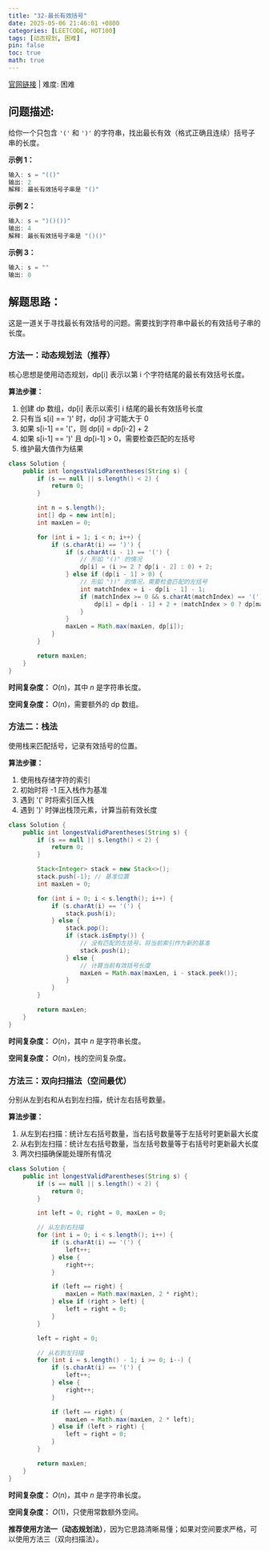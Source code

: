 ```yaml
---
title: "32-最长有效括号"
date: 2025-05-06 21:46:01 +0800
categories: [LEETCODE, HOT100]
tags: [动态规划, 困难]
pin: false
toc: true
math: true
---
```


[官网链接](https://leetcode.cn/problems/longest-valid-parentheses/) \| 难度: 困难

## 问题描述:

给你一个只包含 `'('` 和 `')'` 的字符串，找出最长有效（格式正确且连续）括号子串的长度。

**示例 1：**

```java
输入: s = "(()"
输出: 2
解释: 最长有效括号子串是 "()"
```

**示例 2：**

```java
输入: s = ")()())"
输出: 4
解释: 最长有效括号子串是 "()()"
```

**示例 3：**

```java
输入: s = ""
输出: 0
```

## 解题思路：

这是一道关于寻找最长有效括号的问题。需要找到字符串中最长的有效括号子串的长度。

### 方法一：动态规划法（推荐）

核心思想是使用动态规划，dp[i] 表示以第 i 个字符结尾的最长有效括号长度。

**算法步骤：**

1. 创建 dp 数组，dp[i] 表示以索引 i 结尾的最长有效括号长度
2. 只有当 s[i] == ')' 时，dp[i] 才可能大于 0
3. 如果 s[i-1] == '('，则 dp[i] = dp[i-2] + 2
4. 如果 s[i-1] == ')' 且 dp[i-1] > 0，需要检查匹配的左括号
5. 维护最大值作为结果

```java
class Solution {
    public int longestValidParentheses(String s) {
        if (s == null || s.length() < 2) {
            return 0;
        }

        int n = s.length();
        int[] dp = new int[n];
        int maxLen = 0;

        for (int i = 1; i < n; i++) {
            if (s.charAt(i) == ')') {
                if (s.charAt(i - 1) == '(') {
                    // 形如 "()" 的情况
                    dp[i] = (i >= 2 ? dp[i - 2] : 0) + 2;
                } else if (dp[i - 1] > 0) {
                    // 形如 "))" 的情况，需要检查匹配的左括号
                    int matchIndex = i - dp[i - 1] - 1;
                    if (matchIndex >= 0 && s.charAt(matchIndex) == '(') {
                        dp[i] = dp[i - 1] + 2 + (matchIndex > 0 ? dp[matchIndex - 1] : 0);
                    }
                }
                maxLen = Math.max(maxLen, dp[i]);
            }
        }

        return maxLen;
    }
}
```

**时间复杂度：** $O(n)$，其中 $n$ 是字符串长度。

**空间复杂度：** $O(n)$，需要额外的 dp 数组。

### 方法二：栈法

使用栈来匹配括号，记录有效括号的位置。

**算法步骤：**

1. 使用栈存储字符的索引
2. 初始时将 -1 压入栈作为基准
3. 遇到 '(' 时将索引压入栈
4. 遇到 ')' 时弹出栈顶元素，计算当前有效长度

```java
class Solution {
    public int longestValidParentheses(String s) {
        if (s == null || s.length() < 2) {
            return 0;
        }

        Stack<Integer> stack = new Stack<>();
        stack.push(-1); // 基准位置
        int maxLen = 0;

        for (int i = 0; i < s.length(); i++) {
            if (s.charAt(i) == '(') {
                stack.push(i);
            } else {
                stack.pop();
                if (stack.isEmpty()) {
                    // 没有匹配的左括号，将当前索引作为新的基准
                    stack.push(i);
                } else {
                    // 计算当前有效括号长度
                    maxLen = Math.max(maxLen, i - stack.peek());
                }
            }
        }

        return maxLen;
    }
}
```

**时间复杂度：** $O(n)$，其中 $n$ 是字符串长度。

**空间复杂度：** $O(n)$，栈的空间复杂度。

### 方法三：双向扫描法（空间最优）

分别从左到右和从右到左扫描，统计左右括号数量。

**算法步骤：**

1. 从左到右扫描：统计左右括号数量，当右括号数量等于左括号时更新最大长度
2. 从右到左扫描：统计左右括号数量，当左括号数量等于右括号时更新最大长度
3. 两次扫描确保能处理所有情况

```java
class Solution {
    public int longestValidParentheses(String s) {
        if (s == null || s.length() < 2) {
            return 0;
        }

        int left = 0, right = 0, maxLen = 0;

        // 从左到右扫描
        for (int i = 0; i < s.length(); i++) {
            if (s.charAt(i) == '(') {
                left++;
            } else {
                right++;
            }

            if (left == right) {
                maxLen = Math.max(maxLen, 2 * right);
            } else if (right > left) {
                left = right = 0;
            }
        }

        left = right = 0;

        // 从右到左扫描
        for (int i = s.length() - 1; i >= 0; i--) {
            if (s.charAt(i) == '(') {
                left++;
            } else {
                right++;
            }

            if (left == right) {
                maxLen = Math.max(maxLen, 2 * left);
            } else if (left > right) {
                left = right = 0;
            }
        }

        return maxLen;
    }
}
```

**时间复杂度：** $O(n)$，其中 $n$ 是字符串长度。

**空间复杂度：** $O(1)$，只使用常数额外空间。

**推荐使用方法一（动态规划法）**，因为它思路清晰易懂；如果对空间要求严格，可以使用方法三（双向扫描法）。
